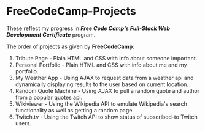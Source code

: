 # FreeCodeCamp-Projects
These reflect my progress in <strong><em>Free Code Camp's Full-Stack Web Development Certificate</em></strong> program.

The order of projects as given by <strong>FreeCodeCamp</strong>:
<ol>
<li>Tribute Page - Plain HTML and CSS with info about someone important.</li>

<li>Personal Portfolio - Plain HTML and CSS with info about me and my portfolio.</li>

<li>My Weather App - Using AJAX to request data from a weather api and dynamically displaying results to the user based on current location.</li>

<li>Random Quote Machine - Using AJAX to pull a random quote and author from a popular quotes api.</li>

<li>Wikiviewer - Using the Wikipedia API to emulate Wikipedia's search functionality as well as getting a random page.</li>

<li>Twitch.tv - Using the Twitch API to show status of subscribed-to Twitch users.</li>
</ol>
